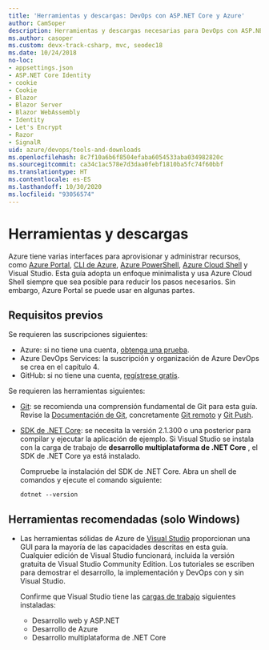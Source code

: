 ```yaml
---
title: 'Herramientas y descargas: DevOps con ASP.NET Core y Azure'
author: CamSoper
description: Herramientas y descargas necesarias para DevOps con ASP.NET Core y Azure.
ms.author: casoper
ms.custom: devx-track-csharp, mvc, seodec18
ms.date: 10/24/2018
no-loc:
- appsettings.json
- ASP.NET Core Identity
- cookie
- Cookie
- Blazor
- Blazor Server
- Blazor WebAssembly
- Identity
- Let's Encrypt
- Razor
- SignalR
uid: azure/devops/tools-and-downloads
ms.openlocfilehash: 8c7f10a6b6f8504efaba6054533aba034982820c
ms.sourcegitcommit: ca34c1ac578e7d3daa0febf1810ba5fc74f60bbf
ms.translationtype: HT
ms.contentlocale: es-ES
ms.lasthandoff: 10/30/2020
ms.locfileid: "93056574"
---
```

# <a name="tools-and-downloads"></a>Herramientas y descargas

Azure tiene varias interfaces para aprovisionar y administrar recursos, como [Azure Portal](https://portal.azure.com), [CLI de Azure](/cli/azure/), [Azure PowerShell](/powershell/azure/overview), [Azure Cloud Shell](https://shell.azure.com/bash) y Visual Studio. Esta guía adopta un enfoque minimalista y usa Azure Cloud Shell siempre que sea posible para reducir los pasos necesarios. Sin embargo, Azure Portal se puede usar en algunas partes.

## <a name="prerequisites"></a>Requisitos previos

Se requieren las suscripciones siguientes:

* Azure: si no tiene una cuenta, [obtenga una prueba](https://azure.microsoft.com/free/dotnet/).
* Azure DevOps Services: la suscripción y organización de Azure DevOps se crea en el capítulo 4.
* GitHub: si no tiene una cuenta, [regístrese gratis](https://github.com/join).

Se requieren las herramientas siguientes:

* [Git](https://git-scm.com/downloads): se recomienda una comprensión fundamental de Git para esta guía. Revise la [Documentación de Git](https://git-scm.com/doc), concretamente [Git remoto](https://git-scm.com/docs/git-remote) y [Git Push](https://git-scm.com/docs/git-push).
* [SDK de .NET Core](https://dotnet.microsoft.com/download/): se necesita la versión 2.1.300 o una posterior para compilar y ejecutar la aplicación de ejemplo. Si Visual Studio se instala con la carga de trabajo de **desarrollo multiplataforma de .NET Core** , el SDK de .NET Core ya está instalado.

    Compruebe la instalación del SDK de .NET Core. Abra un shell de comandos y ejecute el comando siguiente:

    ```dotnetcli
    dotnet --version
    ```

## <a name="recommended-tools-windows-only"></a>Herramientas recomendadas (solo Windows)

* Las herramientas sólidas de Azure de [Visual Studio](https://visualstudio.microsoft.com) proporcionan una GUI para la mayoría de las capacidades descritas en esta guía. Cualquier edición de Visual Studio funcionará, incluida la versión gratuita de Visual Studio Community Edition. Los tutoriales se escriben para demostrar el desarrollo, la implementación y DevOps con y sin Visual Studio.

  Confirme que Visual Studio tiene las [cargas de trabajo](/visualstudio/install/modify-visual-studio) siguientes instaladas:

  * Desarrollo web y ASP.NET
  * Desarrollo de Azure
  * Desarrollo multiplataforma de .NET Core

